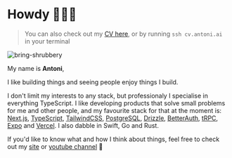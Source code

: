 <!--
<p align="center">
  <img src="https://user-images.githubusercontent.com/29360707/146340410-2e99e81a-bf4b-40bf-ac39-9d51d5923ecd.png" width="700px" alt="profile info" />  
</p> 
-->

<!-- 
Text version:

# Hey, nice to meet you!

My name is **Antoni**, I like coding and optimising things.

I'm doing *full-stack* development professionally, focusing on *TypeScript*, *React*, *Node.js* and *GraphQL*.

I also enjoy learning new things, teaching what I know best and creating open-source software.

If you like any of my open-source projects you see below, please give them a star! 😇 -->


# Howdy 👋👋👋

> You can also check out my [CV here](https://read.cv/antoni), or by running `ssh cv.antoni.ai` in your terminal

<p align="left">
  <img src="https://komarev.com/ghpvc/?username=bring-shrubbery&label=Profile%20views&color=0e75b6&style=flat" alt="bring-shrubbery" />
</p>

My name is **Antoni**,

I like building things and seeing people enjoy things I build.

I don't limit my interests to any stack, but professionaly I specialise in everything TypeScript. I like developing products that solve small problems for me and other people, and my favourite stack for that at the moment is: [Next.js](https://nextjs.org/), [TypeScript](https://www.typescriptlang.org/docs/handbook/intro.html), [TailwindCSS](https://tailwindcss.com/), [PostgreSQL](https://www.w3schools.com/postgresql/), [Drizzle](https://orm.drizzle.team/), [BetterAuth](https://www.better-auth.com/), [tRPC](https://trpc.io/), [Expo](https://expo.dev/) and [Vercel](https://vercel.com). I also dabble in Swift, Go and Rust.

If you'd like to know what and how I think about things, feel free to check out my [site](https://antoni.cv) or [youtube channel](https://www.youtube.com/@bring-shrubbery) 🖤

<!--
Also, you here's a list of all of my open-source projects:

| Stars | Name | About | 
| ----- | ---- | ----- |
| ![GitHub Repo stars](https://shields.quassum.com/s/github/stars/bring-shrubbery/sp-hooks) | [sp-hooks](https://github.com/bring-shrubbery/sp-hooks) | State in your URL! Simple JavaScript hook to let you store state in URL Search Params easily. | 
| ![GitHub Repo stars](https://shields.quassum.com/s/github/stars/bring-shrubbery/svg-to-swiftui) | [SVG-to-SwiftUI](https://github.com/bring-shrubbery/SVG-to-SwiftUI) | Compiler + Web App to convert raw SVG code to SwiftUI Shape. |
| ![GitHub Repo stars](https://shields.quassum.com/s/github/stars/bring-shrubbery/use-cookie-consent) | [use-cookie-consent](https://github.com/bring-shrubbery/use-cookie-consent) | Headless JavaScript hook to simplify implementation of Cookie Consent banners. |
| <a href="https://github.com/bring-shrubbery/squircle-js"><img src="https://shields.quassum.com/s/github/stars/bring-shrubbery/squircle-js" alt="stats" /></a> | <a href="https://github.com/bring-shrubbery/squircle-js">squircle-js</a> | Squircle element for the web. | 
| ![GitHub Repo stars](https://shields.quassum.com/s/github/stars/quassum/SwiftUI-Tooltip) | [SwiftUI-Tooltip](https://github.com/quassum/SwiftUI-Tooltip) | Tooltip utility for SwiftUI developers. | 
| ![GitHub Repo stars](https://shields.quassum.com/s/github/stars/bring-shrubbery/easy-npm-package-react) | [easy-npm-package-react](https://github.com/bring-shrubbery/easy-npm-package-react) | Template to easily publish a React + TypeScript NPM package. |
| ![GitHub Repo stars](https://shields.quassum.com/s/github/stars/bring-shrubbery/ssh.antoni.ai) | [ssh.antoni.ai](https://github.com/bring-shrubbery/ssh.antoni.ai) | My portfoio accessible through SSH

<details>
<summary>Also, here are some projects that I no longer actively work on:</summary>

- [styled-latex](https://github.com/bring-shrubbery/styled-latex) - Styled-components implementation of LatexCSS
- [excuse-generator](https://github.com/bring-shrubbery/excuse-generator) - Three part excuse generator
- [liverpool-dissertation](https://github.com/bring-shrubbery/liverpool-dissertation) - Simulink in the browser (almost)
- [golang-rpc-example](https://github.com/bring-shrubbery/golang-rpc-example) - Example setup of Golang's built-in RPC
- [next-graphql-let-plugin](https://github.com/bring-shrubbery/next-graphql-let-plugin) - Frictionless automatic GraphQL Typescript generation setup for Next.js
- [nextjs-typescript-graphql-template](https://github.com/bring-shrubbery/nextjs-typescript-graphql-template) - Next.js, TypeScript and GraphQL Example
- [polyrhythm](https://github.com/bring-shrubbery/polyrhythm) - Polyrhythm generation algorithm in multiple languages
- [use-step-machine](https://github.com/bring-shrubbery/use-step-machine) - Step machine React.js hook.
- [aqdm](https://github.com/bring-shrubbery/aqdm) - For loop console progress monitoring that works.
- [next-radix-stitches-typescript-eslint-template](https://github.com/bring-shrubbery/next-radix-stitches-typescript-eslint-template) - Template

</details>
-->
